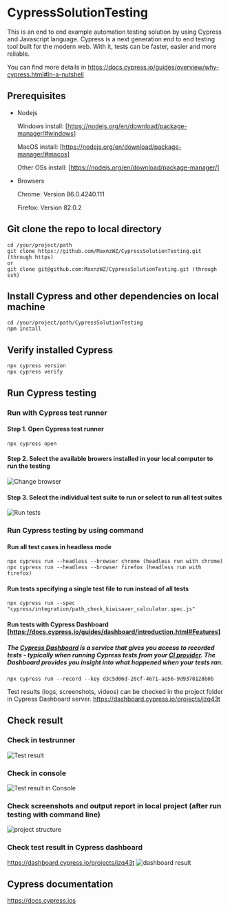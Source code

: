 # CypressSolutionTesting
This is an end to end example automation testing solution by using Cypress and Javascript language. Cypress is a next generation end to end testing tool built for the modern web. With it, tests can be faster, easier and more reliable.

You can find more details in https://docs.cypress.io/guides/overview/why-cypress.html#In-a-nutshell



## Prerequisites
+ Nodejs 
  
  Windows install: [https://nodejs.org/en/download/package-manager/#windows]
  
  MacOS install: [https://nodejs.org/en/download/package-manager/#macos]

  Other OSs install: [https://nodejs.org/en/download/package-manager/]

+ Browsers 
  
  Chrome: Version 86.0.4240.111 

  Firefox: Version 82.0.2 

## Git clone the repo to local directory
```
cd /your/project/path
git clone https://github.com/MaxnzWZ/CypressSolutionTesting.git (through https)
or
git clone git@github.com:MaxnzWZ/CypressSolutionTesting.git (through ssh) 
``` 
## Install Cypress and other dependencies on local machine
```
cd /your/project/path/CypressSolutionTesting
npm install
```
## Verify installed Cypress
```
npx cypress version
npx cypress verify
```
## Run Cypress testing
### Run with Cypress test runner
#### Step 1. Open Cypress test runner
```
npx cypress open
```

#### Step 2. Select the available browers installed in your local computer to run the testing
![Change browser](images/changeBrowser.jpg)

#### Step 3. Select the individual test suite to run or select to run all test suites
![Run tests](images/runTests.jpg)


### Run Cypress testing by using command
#### Run all test cases in headless mode
```
npx cypress run --headless --browser chrome (headless run with chrome)
npx cypress run --headless --browser firefox (headless run with firefox)
```
#### Run tests specifying a single test file to run instead of all tests
```
npx cypress run --spec "cypress/integration/path_check_kiwisaver_calculator.spec.js"
```
#### Run tests with Cypress Dashboard [https://docs.cypress.io/guides/dashboard/introduction.html#Features]
##### The [Cypress Dashboard](https://on.cypress.io/dashboard) is a service that gives you access to recorded tests - typically when running Cypress tests from your [CI provider](https://docs.cypress.io/guides/guides/continuous-integration.html#Examples). The Dashboard provides you insight into what happened when your tests ran.
```
npx cypress run --record --key d3c5d06d-20cf-4671-ae56-9d9378128b0b
```
Test results (logs, screenshots, videos) can be checked in the project folder in Cypress Dashboard server.
https://dashboard.cypress.io/projects/jzq43t


## Check result
### Check in testrunner
![Test result](images/testrunnerResult.jpg)

### Check in console
![Test result in Console](images/consoleResult.jpg)

### Check screenshots and output report in local project (after run testing with command line)
![project structure](images/projectStructure.jpg)

### Check test result in Cypress dashboard
https://dashboard.cypress.io/projects/jzq43t
![dashboard result](images/dashboardResult.jpg)

## Cypress documentation
https://docs.cypress.ios